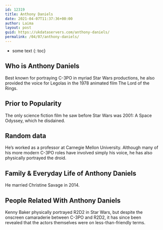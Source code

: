 ```yaml
---
id: 12319
title: Anthony Daniels
date: 2021-04-07T11:37:36+00:00
author: Laima
layout: post
guid: https://ukdataservers.com/anthony-daniels/
permalink: /04/07/anthony-daniels/
---
```


* some text
{: toc}


## Who is Anthony Daniels
                  
                  
                  
Best known for portraying C-3PO in myriad Star Wars productions, he also provided the voice for Legolas in the 1978 animated film The Lord of the Rings.
                  
              
            
              
            
                
                
                
## Prior to Popularity
                  
                  
                  
The only science fiction film he saw before Star Wars was 2001: A Space Odyssey, which he disdained. 
                  
              
            
              
            
                
                
                
## Random data
                  
                  
                  
He&#8217;s worked as a professor at Carnegie Mellon University. Although many of his more modern C-3PO roles have involved simply his voice, he has also physically portrayed the droid.
                  
              
            
              
            
                
                
                
## Family & Everyday Life of Anthony Daniels
                  
                  
                  
He married Christine Savage in 2014.
                  
              
            
              
            
                
                
                
## People Related With Anthony Daniels
                  
                  
                  
Kenny Baker physically portrayed R2D2 in Star Wars, but despite the onscreen camaraderie between C-3PO and R2D2, it has since been revealed that the actors themselves were on less-than-friendly terms.
                  
              
            
              
            
                
              
            
              
              
            
            
              
            
          
          
          